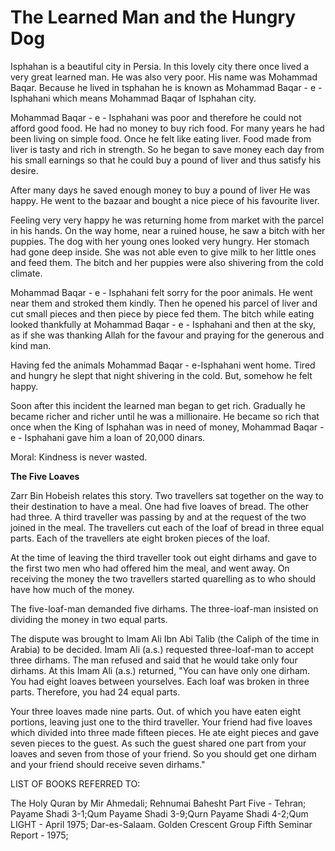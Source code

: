 The Learned Man and the Hungry Dog
==================================

Isphahan is a beautiful city in Persia. In this lovely city there once
lived a very great learned man. He was also very poor. His name was
Mohammad Baqar. Because he lived in tsphahan he is known as Mohammad
Baqar - e - Isphahani which means Mohammad Baqar of Isphahan city.

Mohammad Baqar - e - Isphahani was poor and therefore he could not
afford good food. He had no money to buy rich food. For many years he
had been living on simple food. Once he felt like eating liver. Food
made from liver is tasty and rich in strength. So he began to save money
each day from his small earnings so that he could buy a pound of liver
and thus satisfy his desire.

After many days he saved enough money to buy a pound of liver He was
happy. He went to the bazaar and bought a nice piece of his favourite
liver.

Feeling very very happy he was returning home from market with the
parcel in his hands. On the way home, near a ruined house, he saw a
bitch with her puppies. The dog with her young ones looked very hungry.
Her stomach had gone deep inside. She was not able even to give milk to
her little ones and feed them. The bitch and her puppies were also
shivering from the cold climate.

Mohammad Baqar - e - Isphahani felt sorry for the poor animals. He went
near them and stroked them kindly. Then he opened his parcel of liver
and cut small pieces and then piece by piece fed them. The bitch while
eating looked thankfully at Mohammad Baqar - e - Isphahani and then at
the sky, as if she was thanking Allah for the favour and praying for the
generous and kind man.

Having fed the animals Mohammad Baqar - e-Isphahani went home. Tired
and hungry he slept that night shivering in the cold. But, somehow he
felt happy.

Soon after this incident the learned man began to get rich. Gradually
he became richer and richer until he was a millionaire. He became so
rich that once when the King of Isphahan was in need of money, Mohammad
Baqar - e - Isphahani gave him a loan of 20,000 dinars.

Moral: Kindness is never wasted.


**The Five Loaves**

Zarr Bin Hobeish relates this story. Two travellers sat together on the
way to their destination to have a meal. One had five loaves of bread.
The other had three. A third traveller was passing by and at the request
of the two joined in the meal. The travellers cut each of the loaf of
bread in three equal parts. Each of the travellers ate eight broken
pieces of the loaf.

At the time of leaving the third traveller took out eight dirhams and
gave to the first two men who had offered him the meal, and went away.
On receiving the money the two travellers started quarelling as to who
should have how much of the money.

The five-loaf-man demanded five dirhams. The three-ioaf-man insisted on
dividing the money in two equal parts.

The dispute was brought to Imam Ali Ibn Abi Talib (the Caliph of the
time in Arabia) to be decided. Imam Ali (a.s.) requested three-loaf-man
to accept three dirhams. The man refused and said that he would take
only four dirhams. At this Imam Ali (a.s.) returned, "You can have only
one dirham. You had eight loaves between yourselves. Each loaf was
broken in three parts. Therefore, you had 24 equal parts.

Your three loaves made nine parts. Out. of which you have eaten eight
portions, leaving just one to the third traveller. Your friend had five
loaves which divided into three made fifteen pieces. He ate eight pieces
and gave seven pieces to the guest. As such the guest shared one part
from your loaves and seven from those of your friend. So you should get
one dirham and your friend should receive seven dirhams."

LIST OF BOOKS REFERRED TO:

The Holy Quran by Mir Ahmedali;
Rehnumai Bahesht Part Five - Tehran;
Payame Shadi 3-1;Qum
Payame Shadi 3-9;Qurn
Payame Shadi 4-2;Qum
LIGHT - April 1975; Dar-es-Salaam.
Golden Crescent Group Fifth Seminar Report - 1975;


